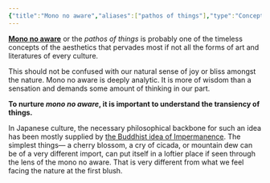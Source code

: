 ```yaml
---
{"title":"Mono no aware","aliases":["pathos of things"],"type":"Concept","maturity":2,"tags":["concept","concept/aesthetics","concept/literature","concept/art"],"created":"2022-12-28T11:32:51+06:00","updated":"2023-01-19T16:49:07+06:00","dg-publish":true,"permalink":"/entities/concept/mono-no-aware/","dgPassFrontmatter":true}
---
```


**[Mono no aware](https://en.wikipedia.org/wiki/Mono%20no%20aware)** or the *pathos of things* is probably one of the timeless concepts of the aesthetics that pervades most if not all the forms of art and literatures of every culture.

This should not be confused with our natural sense of joy or bliss amongst the nature. Mono no aware is deeply analytic. It is more of wisdom than a sensation and demands some amount of thinking in our part.

**To nurture *mono no aware*, it is important to understand the transiency of things.**

In Japanese culture, the necessary philosophical backbone for such an idea has been mostly supplied by [the Buddhist idea of Impermanence](https://en.wikipedia.org/wiki/Impermanence). The simplest things— a cherry blossom, a cry of cicada, or mountain dew can be of a very different import, can put itself in a loftier place if seen through the lens of the mono no aware. That is very different from what we feel facing the nature at the first blush.